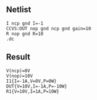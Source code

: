 ## Netlist

```text
I ncp gnd I=-1
CCVS:DUT nop gnd ncp gnd gain=10
R nop gnd R=10
.dc
```

## Result

```text
V(ncp)=0V
V(nop)=10V
I1{I=-1A,V=0V,P=0W}
DUT{V=10V,I=-1A,P=-10W}
R1{V=10V,I=1A,P=10W}
```
